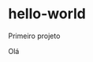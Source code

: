 # hello-world
Primeiro projeto 

<!DOCTYPE html>
<html>
 <head>
 </head>
 <body>Olá
 </body>
</html>
